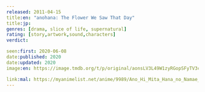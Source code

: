 ```yaml
---
released: 2011-04-15
title:en: "anohana: The Flower We Saw That Day"
title:jp:
genres: [drama, slice of life, supernatural]
rating: [story,artwork,sound,characters]
verdict:

seen:first: 2020-06-08
date:published: 2020
date:updated: 2020
image:en: https://image.tmdb.org/t/p/original/aonsLV3L49W1zyRGopSFyTV3cOu.jpg

link:mal: https://myanimelist.net/anime/9989/Ano_Hi_Mita_Hana_no_Namae_wo_Bokutachi_wa_Mada_Shiranai
---
```

